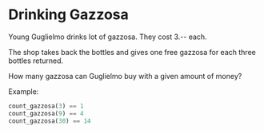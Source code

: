 # Drinking Gazzosa

Young Guglielmo drinks lot of gazzosa. They cost 3.-- each.

The shop takes back the bottles and gives one free gazzosa for each three bottles returned.

How many gazzosa can Guglielmo buy with a given amount of money?

Example:

```py
count_gazzosa(3) == 1
count_gazzosa(9) == 4
count_gazzosa(30) == 14
```
